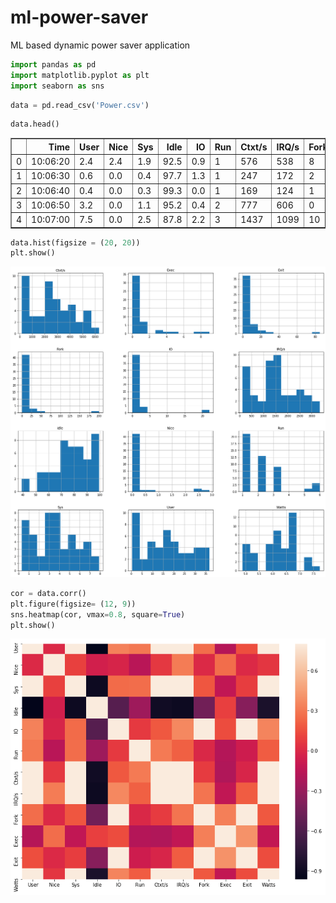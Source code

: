 # ml-power-saver
ML based dynamic power saver application
```python
import pandas as pd
import matplotlib.pyplot as plt
import seaborn as sns
```


```python
data = pd.read_csv('Power.csv')
```


```python
data.head()
```




<div>
<style scoped>
    .dataframe tbody tr th:only-of-type {
        vertical-align: middle;
    }

    .dataframe tbody tr th {
        vertical-align: top;
    }

    .dataframe thead th {
        text-align: right;
    }
</style>
<table border="1" class="dataframe">
  <thead>
    <tr style="text-align: right;">
      <th></th>
      <th>Time</th>
      <th>User</th>
      <th>Nice</th>
      <th>Sys</th>
      <th>Idle</th>
      <th>IO</th>
      <th>Run</th>
      <th>Ctxt/s</th>
      <th>IRQ/s</th>
      <th>Fork</th>
      <th>Exec</th>
      <th>Exit</th>
      <th>Watts</th>
    </tr>
  </thead>
  <tbody>
    <tr>
      <td>0</td>
      <td>10:06:20</td>
      <td>2.4</td>
      <td>2.4</td>
      <td>1.9</td>
      <td>92.5</td>
      <td>0.9</td>
      <td>1</td>
      <td>576</td>
      <td>538</td>
      <td>8</td>
      <td>9</td>
      <td>9</td>
      <td>5.76</td>
    </tr>
    <tr>
      <td>1</td>
      <td>10:06:30</td>
      <td>0.6</td>
      <td>0.0</td>
      <td>0.4</td>
      <td>97.7</td>
      <td>1.3</td>
      <td>1</td>
      <td>247</td>
      <td>172</td>
      <td>2</td>
      <td>0</td>
      <td>6</td>
      <td>5.37</td>
    </tr>
    <tr>
      <td>2</td>
      <td>10:06:40</td>
      <td>0.4</td>
      <td>0.0</td>
      <td>0.3</td>
      <td>99.3</td>
      <td>0.0</td>
      <td>1</td>
      <td>169</td>
      <td>124</td>
      <td>1</td>
      <td>0</td>
      <td>1</td>
      <td>5.01</td>
    </tr>
    <tr>
      <td>3</td>
      <td>10:06:50</td>
      <td>3.2</td>
      <td>0.0</td>
      <td>1.1</td>
      <td>95.2</td>
      <td>0.4</td>
      <td>2</td>
      <td>777</td>
      <td>606</td>
      <td>0</td>
      <td>0</td>
      <td>1</td>
      <td>4.95</td>
    </tr>
    <tr>
      <td>4</td>
      <td>10:07:00</td>
      <td>7.5</td>
      <td>0.0</td>
      <td>2.5</td>
      <td>87.8</td>
      <td>2.2</td>
      <td>3</td>
      <td>1437</td>
      <td>1099</td>
      <td>10</td>
      <td>3</td>
      <td>5</td>
      <td>5.20</td>
    </tr>
  </tbody>
</table>
</div>




```python
data.hist(figsize = (20, 20))
plt.show()
```


![png](output_3_0.png)



```python
cor = data.corr()
plt.figure(figsize= (12, 9))
sns.heatmap(cor, vmax=0.8, square=True)
plt.show()

```


![png](output_4_0.png)



```python

```
